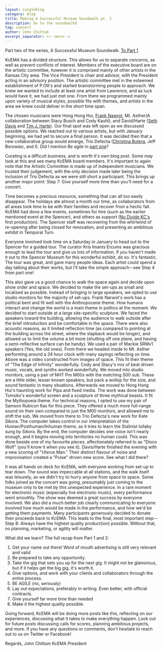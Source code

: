 ```yaml
---
layout: singleblog
category: blog
title: Making A Successful Museum Soundwalk pt. 2
description: On to the soundwalkd
tag: concert
author: John Chittum
excerpt_separator: <!--more-->
---
```


Part two of the series, A Successful Museum Soundwalk. [To Part 1](/blog/2017/02/27/SoundwalkSuccess-Pt1/)

KcEMA has a divided structure. This allows for us to separate concerns, as well as prevent conflicts of interest. Members of the executive board are on the artistic committee, however it is comprised mainly of other artists in the Kansas City area. The Vice President is chair and advisor, with the President acting in an advisory position. The artistic committee met in the esteemed establishment of P.Ott's and started brainstorming people to approach. We knew we wanted to include at least one artist from Lawrence, and as luck would have it, we had just met one. From there we programmed mainly upon variety of musical styles, possible fits with themes, and artists in the area we knew could deliver in the short time span.

The chosen musicians were Hong Hong Hui, [Frank Nawrot](https://soundcloud.com/franknawrot), Mt. Asther(A collaboration between Stacy Busch and Cody Kauhl), and David/Harte ([Seth Davis](https://soundcloud.com/user-507056231) and [Tim J. Harte](https://soundcloud.com/dun6304m4573r)). Our final spot was left open as we discussed possible options. We reached out to various artists, but with January beginning, we had yet to secure a final person. It was decided then that a new collaborative group would emerge, Trio Defecta ([Christina Butera](http://www.christinafrancescabutera.com/), Jeff Borowiec, and I). Did I mention *Be agile* in [part one](/blog/2017/02/27/SoundwalkSuccess-Pt1/)?
<!--more-->
Curating is a difficult business, and is worth it's own blog post. Some may look at this and see many KcEMA board members. It's important to again note that the Artistic Committee is made up of independent musicians. We trusted their judgement, with the only decision made later being the inclusion of Trio Defecta as we were still short a participant. This brings up another major point: Step 7: Give yourself more time than you'll need for a concert.

Time becomes a precious resource, something that can all too easily disappear. The holidays ate almost a month our time, as collaborators from all areas took time to be with their families and recover from a hectic fall. KcEMA had done a few events, sometimes for hire (such as the earlier mentioned event at the Spencer), and others as support ([No Divide KC's](https://www.facebook.com/nodividekc/) first production). The Spencer staff was recovering from the whirlwind of re-opening after being closed for renovation, and presenting an ambitious exhibit in Temporal Turn.

Everyone involved took time on a Saturday in January to head out to the Spencer for a guided tour. The curator Kris Imants Ercums was gracious enough to lead the tour and give us lots of information. If you haven't made it out to the Spencer Museum for this wonderful exhibit, do so. It's fantastic. The tour was great, and gave many people ideas. Each artist could spend a day talking about their works, but I’ll take the simple approach--see Step 4 from part one!

This also gave us a good chance to walk the space again and decide upon show order and space. We decided to make the set-ups as small and localized as possible. Instead of bringing in large speakers, we opted to use studio monitors for the majority of set-ups. Frank Narwot's work has a political bent and fit well with the Anthropocene theme. How humans interact and change the world is a main theme in politics at the moment. We decided to start outside at a large site-specific sculpture. We faced the speakers toward the building, allowing the audience to walk outside after the brief introduction and be comfortable in the space. There were also acoustic reasons, as it limited reflection time (as compared to pointing at the building across the street, where the slapback would be longer), and allowed us to limit the volume a bit more (shutting off one plane, and having a semi-reflective surface can be handy). We used a pair of Mackie SRMv1 speakers (Yes, the old ones). From there we headed inside to Mt. Asther performing around a 24 hour clock with many sayings reflecting on time. Above was a video constructed from images of space. This fit their theme of "The Edge of Infinity" wonderfully. Cody and Stacy's mix of beat driven music, vocals, and synths worked wonderfully. We moved into studio monitors, using a pair of NHT Pro M00s with the matching S00 sub. These are a little older, lesser known speakers, but pack a wollop for the size, and sound fantastic in many situations. Afterwards we moved to Hong Hong Hui's haunting work for Pipa and fixed media. The work was done between Tomoko's wonderful screen and a sculpture of three mythical beasts. It fit the Mythopoeia theme. For technical reasons, I opted to use my pair of Samson Rubicon 6as for this piece. They offered a much more full-range sound on their own compared to just the M00 monitors, and allowed me to shift the sub. We moved from there to Trio Defecta's new work for Kate Sikora. The computer takes control in our interpretation of the Human/Posthuman/Inhuman theme, as it tries to learn the Stalinist lullaby sung by Sikora. By the end, the computer decides one voice isn't nearly enough, and it begins moving into territories no human could. This was done beside one of my favourite pieces, affectionately referred to as "Disco Wolf" (you'll know it when you see it). Davis/Harte finished the evening with a new scoring of "Uterus Man." Their distinct flavour of noise and improvisation created a "Pulse" driven new score. See what I did there?

It was all hands on deck for KcEMA, with everyone working from set-up to tear down. The sound was impeccable at all stations, and the walk itself was leisurely, as we didn't try to hurry anyone from space to space. Some folks joined as the concert was going, presumably just coming to the museum only to be met by this unexpected experience. In a rare moment for electronic music (especially live electronic music), every performance went smoothly. The show was deemed a great success by everyone involved. We also did a much better job clearly communicating to everyone involved how much would be made in the performance, and how we'd be getting them payments. Many participants generously decided to donate their proceeds back to KcEMA. This leads to the final, most important step--Step 8: Always have the highest quality product(ion) possible. Without that, no planning, marketing, or agility will matter.

What did we learn? The full recap from Part 1 and 2:
1. Get your name out there! Word of mouth advertising is still very relevant and valid
2. Be prepared to take any opportunity.
3. Take the gig that sets you up for the next gig. It might not be glamorous, but if it helps get the big gig, it's worth it.
4. Give options, and work with your clients and collaborators through the entire process. 
5. BE AGILE (no, seriously)
6. Lay out expectations, preferably in writing. Even better, with official contracts.
7. Give yourself far more time than needed
8. Make it the highest quality possible.

Going forward, KcEMA will be doing more posts like this, reflecting on our experiences, discussing what it takes to make everything happen. Look out for future posts discussing calls for scores, planning ambitious projects, and more. If you have any questions or comments, don't hesitate to reach out to us on Twitter or Facebook!

Regards,
John Chittum KcEMA President
